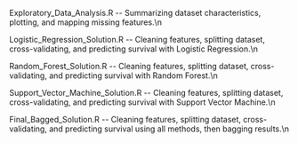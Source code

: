Exploratory_Data_Analysis.R -- Summarizing dataset characteristics, plotting, and mapping missing features.\n

Logistic_Regression_Solution.R -- Cleaning features, splitting dataset, cross-validating, and predicting survival with Logistic Regression.\n

Random_Forest_Solution.R -- Cleaning features, splitting dataset, cross-validating, and predicting survival with Random Forest.\n

Support_Vector_Machine_Solution.R -- Cleaning features, splitting dataset, cross-validating, and predicting survival with Support Vector Machine.\n

Final_Bagged_Solution.R -- Cleaning features, splitting dataset, cross-validating, and predicting survival using all methods, then bagging results.\n
